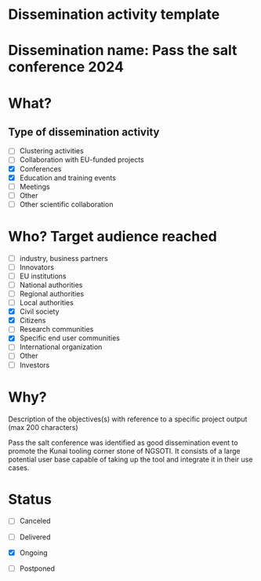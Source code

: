 Dissemination activity template
==
# Dissemination name: Pass the salt conference 2024
# What?
## Type of dissemination activity
- [ ] Clustering activities
- [ ] Collaboration with EU-funded projects
- [x] Conferences
- [x] Education and training events
- [ ] Meetings
- [ ] Other
- [ ] Other scientific collaboration
# Who? Target audience reached
- [ ] industry, business partners
- [ ] Innovators
- [ ] EU institutions
- [ ] National authorities
- [ ] Regional authorities
- [ ] Local authorities
- [x] Civil society
- [x] Citizens
- [ ] Research communities
- [x] Specific end user communities
- [ ] International organization
- [ ] Other
- [ ] Investors

# Why?
Description of the objectives(s) with reference to a specific project output (max 200 characters)

Pass the salt conference was identified as good dissemination event to promote the Kunai tooling corner stone of NGSOTI. It consists of a large potential user base capable of taking up the tool and  integrate it in their use cases.

# Status
- [ ] Canceled
- [ ] Delivered
- [x] Ongoing
- [ ] Postponed

